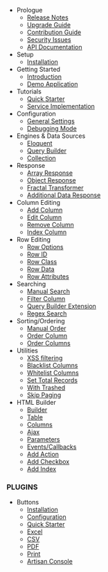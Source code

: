 - Prologue
	- [Release Notes](/docs/laravel-datatables/{{version}}/releases)
	- [Upgrade Guide](/docs/laravel-datatables/{{version}}/upgrade)
	- [Contribution Guide](/docs/laravel-datatables/{{version}}/contributing)
    - [Security Issues](/docs/laravel-datatables/{{version}}/security)
	- [API Documentation](http://yajra.github.io/laravel-datatables/api/{{version}})
- Setup
	- [Installation](/docs/laravel-datatables/{{version}}/installation)
- Getting Started
    - [Introduction](/docs/laravel-datatables/{{version}}/introduction)
    - [Demo Application](https://datatables.yajrabox.com/)
- Tutorials
	- [Quick Starter](https://datatables.yajrabox.com/starter)
	- [Service Implementation](https://datatables.yajrabox.com/service)
- Configuration
    - [General Settings](/docs/laravel-datatables/{{version}}/general-settings)
    - [Debugging Mode](/docs/laravel-datatables/{{version}}/debugger)
- Engines & Data Sources
	- [Eloquent](/docs/laravel-datatables/{{version}}/engine-eloquent)
	- [Query Builder](/docs/laravel-datatables/{{version}}/engine-query)
	- [Collection](/docs/laravel-datatables/{{version}}/engine-collection)
- Response
	- [Array Response](/docs/laravel-datatables/{{version}}/response-array)
	- [Object Response](/docs/laravel-datatables/{{version}}/response-object)
	- [Fractal Transformer](/docs/laravel-datatables/{{version}}/response-fractal)
	- [Additional Data Response](/docs/laravel-datatables/{{version}}/response-with)
- Column Editing
	- [Add Column](/docs/laravel-datatables/{{version}}/add-column)
	- [Edit Column](/docs/laravel-datatables/{{version}}/edit-column)
	- [Remove Column](/docs/laravel-datatables/{{version}}/remove-column)
	- [Index Column](/docs/laravel-datatables/{{version}}/index-column)
- Row Editing
	- [Row Options](/docs/laravel-datatables/{{version}}/row-options)
	- [Row ID](/docs/laravel-datatables/{{version}}/row-options#row-id)
	- [Row Class](/docs/laravel-datatables/{{version}}/row-options#row-class)
	- [Row Data](/docs/laravel-datatables/{{version}}/row-options#row-data)
	- [Row Attributes](/docs/laravel-datatables/{{version}}/row-options#row-attributes)
- Searching
	- [Manual Search](/docs/laravel-datatables/{{version}}/manual-search)
	- [Filter Column](/docs/laravel-datatables/{{version}}/filter-column)
	- [Query Builder Extension](/docs/laravel-datatables/{{version}}/query-builder)
	- [Regex Search](/docs/laravel-datatables/{{version}}/regex)
- Sorting/Ordering
	- [Manual Order](/docs/laravel-datatables/{{version}}/manual-order)
	- [Order Column](/docs/laravel-datatables/{{version}}/order-column)
	- [Order Columns](/docs/laravel-datatables/{{version}}/order-columns)
- Utilities
	- [XSS filtering](/docs/laravel-datatables/{{version}}/xss)
	- [Blacklist Columns](/docs/laravel-datatables/{{version}}/blacklist)
	- [Whitelist Columns](/docs/laravel-datatables/{{version}}/whitelist)
	- [Set Total Records](/docs/laravel-datatables/{{version}}/set-total-records)
	- [With Trashed](/docs/laravel-datatables/{{version}}/with-trashed)
	- [Skip Paging](/docs/laravel-datatables/{{version}}/skip-paging)
- HTML Builder
	- [Builder](/docs/laravel-datatables/{{version}}/html-builder)
	- [Table](/docs/laravel-datatables/{{version}}/html-builder-table)
	- [Columns](/docs/laravel-datatables/{{version}}/html-builder-column)
	- [Ajax](/docs/laravel-datatables/{{version}}/html-builder-ajax)
	- [Parameters](/docs/laravel-datatables/{{version}}/html-builder-parameters)
	- [Events/Callbacks](/docs/laravel-datatables/{{version}}/html-builder-callbacks)
	- [Add Action](/docs/laravel-datatables/{{version}}/html-builder-action)
	- [Add Checkbox](/docs/laravel-datatables/{{version}}/html-builder-checkbox)
	- [Add Index](/docs/laravel-datatables/{{version}}/html-builder-index)

### PLUGINS

- Buttons
	- [Installation](/docs/laravel-datatables/{{version}}/buttons-installation)
	- [Configuration](/docs/laravel-datatables/{{version}}/buttons-config)
	- [Quick Starter](/docs/laravel-datatables/{{version}}/buttons-starter)
	- [Excel](/docs/laravel-datatables/{{version}}/buttons-export#excel)
	- [CSV](/docs/laravel-datatables/{{version}}/buttons-export#csv)
	- [PDF](/docs/laravel-datatables/{{version}}/buttons-export#pdf)
	- [Print](/docs/laravel-datatables/{{version}}/buttons-export#print)
	- [Artisan Console](/docs/laravel-datatables/{{version}}/buttons-console)

